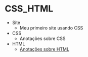 # CSS_HTML
- Site
  - Meu primeiro site usando CSS
- CSS
  - Anotações sobre CSS
- HTML
  - [Anotações sobre HTML](https://github.com/raquelbarbieri/CSS-HTML/blob/main/HTML/HTML.md)
